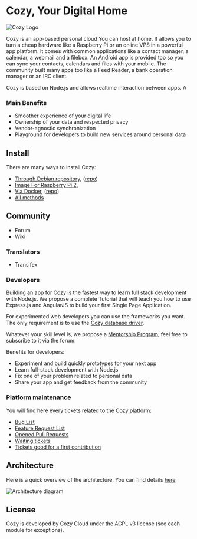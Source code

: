 # Cozy, Your Digital Home

![Cozy Logo](https://raw.githubusercontent.com/cozy/cozy-setup/gh-pages/assets/images/happycloud.png)

Cozy is an app-based personal cloud You can host at home. It allows you to turn
a cheap hardware like a Raspberry Pi or an online VPS in a powerful app
platform. It comes with common applications like a contact manager, a calendar,
a webmail and a filebox. An Android app is provided too so you can sync
your contacts, calendars and files with your mobile. The community built many
apps too like a Feed Reader, a bank operation manager or an IRC client.

Cozy is based on Node.js and allows realtime interaction between apps. A

### Main Benefits

* Smoother experience of your digital life
* Ownership of your data and respected privacy
* Vendor-agnostic synchronization
* Playground for developers to build new services around personal data


## Install

There are many ways to install Cozy:

* [Through Debian repository](https://cozy.io/en/host/install/install-on-debian.html), ([repo](https://github.com/cozy/cozy-debian))
* [Image For Raspberry Pi 2](https://cozy.io/en/host/install/install-on-raspberry.html),
* [Via Docker](https://cozy.io/en/host/install/install-on-docker.html), ([repo](hebianttps://github.com/cozy/cozy-docker))
* [All methods](https://cozy.io/en/)


## Community

* Forum
* Wiki


### Translators

* Transifex


### Developers

Building an app for Cozy is the fastest way to learn full stack development
with Node.js. We propose a complete Tutorial that will teach you how to use
Express.js and AngularJS to build your first Single Page Application.

For experimented web developers you can use the frameworks you want. The only
requirement is to use the [Cozy database driver](https://github.com/cozy/cozydb).

Whatever your skill level is, we propose a [Mentorship Program](https://forum.cozy.io/t/mentorship-program/529), feel free to subscribe to it via 
the forum.

Benefits for developers:

* Experiment and build quickly prototypes for your next app
* Learn full-stack development with Node.js
* Fix one of your problem related to personal data
* Share your app and get feedback from the community



### Platform maintenance


You will find here every tickets related to the Cozy platform:

* [Bug List](https://github.com/issues?q=is%3Aopen+is%3Aissue+user%3Acozy+label%3Abug+-repo%3Acozy%2Ftodos+-repo%3Acozy%2Fnotes+-repo%3Acozy%2Fcozy-editor+)
* [Feature Request List](https://github.com/issues?q=is%3Aopen+is%3Aissue+user%3Acozy+label%3Aenhancement+-repo%3Acozy%2Ftodos+-repo%3Acozy%2Fnotes+-repo%3Acozy%2Fcozy-editor+)
* [Opened Pull Requests](https://github.com/pulls?user=cozy)
* [Waiting tickets](https://github.com/issues?q=is%3Aopen+is%3Aissue+user%3Acozy+no%3Alabel+-repo%3Acozy%2Fcozy-guidelines)
* [Tickets good for a first contribution](https://github.com/issues?utf8=%E2%9C%93&q=is%3Aopen+is%3Aissue+user%3Acozy+label%3A%22Good+For+First+Contribution%22+-repo%3Acozy%2Ftodos+-repo%3Acozy%2Fnotes+-repo%3Acozy%2Fcozy-editor+)


## Architecture

Here is a quick overview of the architecture. You can find details
[here](https://cozy.io/en/hack/getting-started/architecture-overview.html)

![Architecture diagram](https://cozy.io/assets/images/architecture-overview.svg)


## License

Cozy is developed by Cozy Cloud under the AGPL v3 license (see each module for
exceptions).


